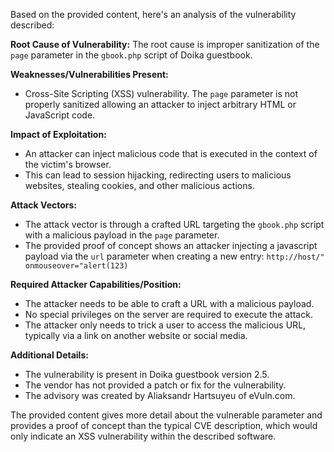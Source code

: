 Based on the provided content, here's an analysis of the vulnerability described:

**Root Cause of Vulnerability:**
The root cause is improper sanitization of the `page` parameter in the `gbook.php` script of Doika guestbook.

**Weaknesses/Vulnerabilities Present:**
- Cross-Site Scripting (XSS) vulnerability. The `page` parameter is not properly sanitized allowing an attacker to inject arbitrary HTML or JavaScript code.

**Impact of Exploitation:**
- An attacker can inject malicious code that is executed in the context of the victim's browser.
- This can lead to session hijacking, redirecting users to malicious websites, stealing cookies, and other malicious actions.

**Attack Vectors:**
- The attack vector is through a crafted URL targeting the `gbook.php` script with a malicious payload in the `page` parameter.
- The provided proof of concept shows an attacker injecting a javascript payload via the `url` parameter when creating a new entry: `http://host/" onmouseover="alert(123)`

**Required Attacker Capabilities/Position:**
- The attacker needs to be able to craft a URL with a malicious payload.
- No special privileges on the server are required to execute the attack.
- The attacker only needs to trick a user to access the malicious URL, typically via a link on another website or social media.

**Additional Details:**
- The vulnerability is present in Doika guestbook version 2.5.
- The vendor has not provided a patch or fix for the vulnerability.
- The advisory was created by Aliaksandr Hartsuyeu of eVuln.com.

The provided content gives more detail about the vulnerable parameter and provides a proof of concept than the typical CVE description, which would only indicate an XSS vulnerability within the described software.